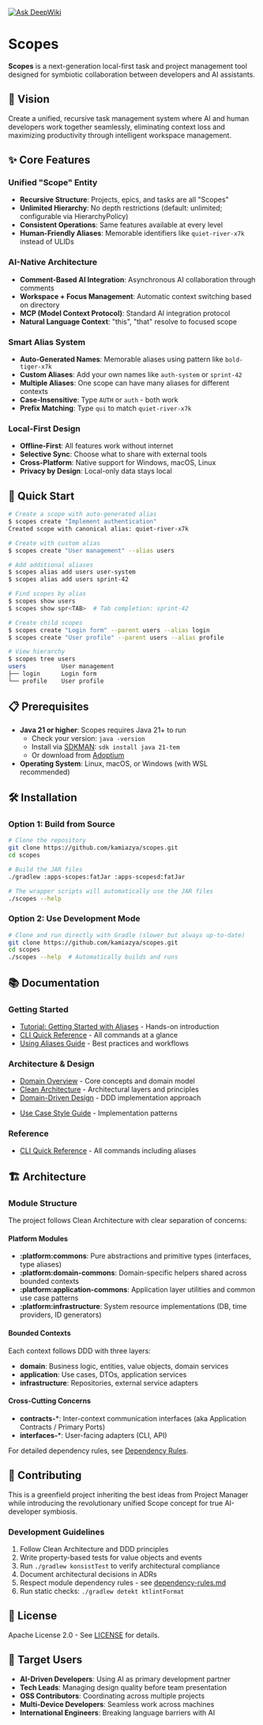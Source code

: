 [![Ask DeepWiki](https://deepwiki.com/badge.svg)](https://deepwiki.com/kamiazya/scopes)

# Scopes

**Scopes** is a next-generation local-first task and project management tool designed for symbiotic collaboration between developers and AI assistants.

## 🎯 Vision

Create a unified, recursive task management system where AI and human developers work together seamlessly, eliminating context loss and maximizing productivity through intelligent workspace management.

## ✨ Core Features

### Unified "Scope" Entity
- **Recursive Structure**: Projects, epics, and tasks are all "Scopes"
- **Unlimited Hierarchy**: No depth restrictions (default: unlimited; configurable via HierarchyPolicy)
- **Consistent Operations**: Same features available at every level
- **Human-Friendly Aliases**: Memorable identifiers like `quiet-river-x7k` instead of ULIDs

### AI-Native Architecture
- **Comment-Based AI Integration**: Asynchronous AI collaboration through comments
- **Workspace + Focus Management**: Automatic context switching based on directory
- **MCP (Model Context Protocol)**: Standard AI integration protocol
- **Natural Language Context**: "this", "that" resolve to focused scope

### Smart Alias System
- **Auto-Generated Names**: Memorable aliases using pattern like `bold-tiger-x7k`
- **Custom Aliases**: Add your own names like `auth-system` or `sprint-42`
- **Multiple Aliases**: One scope can have many aliases for different contexts
- **Case-Insensitive**: Type `AUTH` or `auth` - both work
- **Prefix Matching**: Type `qui` to match `quiet-river-x7k`

### Local-First Design
- **Offline-First**: All features work without internet
- **Selective Sync**: Choose what to share with external tools
- **Cross-Platform**: Native support for Windows, macOS, Linux
- **Privacy by Design**: Local-only data stays local

## 🚀 Quick Start

```bash
# Create a scope with auto-generated alias
$ scopes create "Implement authentication"
Created scope with canonical alias: quiet-river-x7k

# Create with custom alias
$ scopes create "User management" --alias users

# Add additional aliases
$ scopes alias add users user-system
$ scopes alias add users sprint-42

# Find scopes by alias
$ scopes show users
$ scopes show spr<TAB>  # Tab completion: sprint-42

# Create child scopes
$ scopes create "Login form" --parent users --alias login
$ scopes create "User profile" --parent users --alias profile

# View hierarchy
$ scopes tree users
users          User management
├── login      Login form
└── profile    User profile
```

## 📋 Prerequisites

- **Java 21 or higher**: Scopes requires Java 21+ to run
  - Check your version: `java -version`
  - Install via [SDKMAN](https://sdkman.io/): `sdk install java 21-tem`
  - Or download from [Adoptium](https://adoptium.net/)
- **Operating System**: Linux, macOS, or Windows (with WSL recommended)

## 🛠️ Installation

### Option 1: Build from Source

```bash
# Clone the repository
git clone https://github.com/kamiazya/scopes.git
cd scopes

# Build the JAR files
./gradlew :apps-scopes:fatJar :apps-scopesd:fatJar

# The wrapper scripts will automatically use the JAR files
./scopes --help
```

### Option 2: Use Development Mode

```bash
# Clone and run directly with Gradle (slower but always up-to-date)
git clone https://github.com/kamiazya/scopes.git
cd scopes
./scopes --help  # Automatically builds and runs
```

## 📚 Documentation

### Getting Started
- [Tutorial: Getting Started with Aliases](docs/tutorials/getting-started-with-aliases.md) - Hands-on introduction
- [CLI Quick Reference](docs/reference/cli-quick-reference.md) - All commands at a glance
- [Using Aliases Guide](docs/guides/using-aliases.md) - Best practices and workflows

### Architecture & Design
- [Domain Overview](docs/explanation/domain-overview.md) - Core concepts and domain model
- [Clean Architecture](docs/explanation/clean-architecture.md) - Architectural layers and principles
- [Domain-Driven Design](docs/explanation/domain-driven-design.md) - DDD implementation approach
<!-- Coming soon: Architecture Decision Records - Key architectural decisions -->
- [Use Case Style Guide](docs/guides/use-case-style-guide.md) - Implementation patterns

### Reference
- [CLI Quick Reference](docs/reference/cli-quick-reference.md) - All commands including aliases

## 🏗️ Architecture

### Module Structure

The project follows Clean Architecture with clear separation of concerns:

#### Platform Modules
- **:platform:commons**: Pure abstractions and primitive types (interfaces, type aliases)
- **:platform:domain-commons**: Domain-specific helpers shared across bounded contexts
- **:platform:application-commons**: Application layer utilities and common use case patterns
- **:platform:infrastructure**: System resource implementations (DB, time providers, ID generators)

#### Bounded Contexts
Each context follows DDD with three layers:
- **domain**: Business logic, entities, value objects, domain services
- **application**: Use cases, DTOs, application services
- **infrastructure**: Repositories, external service adapters

#### Cross-Cutting Concerns
- **contracts-***: Inter-context communication interfaces (aka Application Contracts / Primary Ports)
- **interfaces-***: User-facing adapters (CLI, API)

For detailed dependency rules, see [Dependency Rules](docs/explanation/dependency-rules.md).

## 🤝 Contributing

This is a greenfield project inheriting the best ideas from Project Manager while introducing the revolutionary unified Scope concept for true AI-developer symbiosis.

### Development Guidelines

1. Follow Clean Architecture and DDD principles
2. Write property-based tests for value objects and events
3. Run `./gradlew konsistTest` to verify architectural compliance
4. Document architectural decisions in ADRs
5. Respect module dependency rules - see [dependency-rules.md](docs/explanation/dependency-rules.md)
6. Run static checks: `./gradlew detekt ktlintFormat`

## 📄 License

Apache License 2.0 - See [LICENSE](LICENSE) for details.

## 🌟 Target Users

- **AI-Driven Developers**: Using AI as primary development partner
- **Tech Leads**: Managing design quality before team presentation
- **OSS Contributors**: Coordinating across multiple projects
- **Multi-Device Developers**: Seamless work across machines
- **International Engineers**: Breaking language barriers with AI
